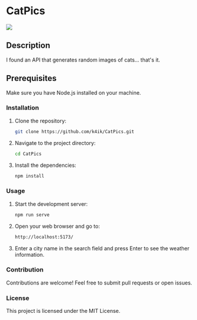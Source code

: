 # CatPics
<img src="https://media.discordapp.net/attachments/1187766275007594576/1193660189958754395/catpics.png?ex=65ad85ae&is=659b10ae&hm=37ea59350dec2973c2a7cf727a88db7a640a228aaf2f7915c30001427cc4a59a&=&format=webp&quality=lossless&width=831&height=467">

## Description
I found an API that generates random images of cats... that's it.

## Prerequisites
Make sure you have Node.js installed on your machine.

### Installation
1. Clone the repository:

    ```bash
    git clone https://github.com/k4ik/CatPics.git
    ```

2. Navigate to the project directory:
    ```bash
    cd CatPics
    ```

3. Install the dependencies:
    ```bash
    npm install
    ```


### Usage
1. Start the development server:
    ```bash
    npm run serve
    ```
2. Open your web browser and go to:
    ```bash
    http://localhost:5173/
    ```
3. Enter a city name in the search field and press Enter to see the weather information.

### Contribution
Contributions are welcome! Feel free to submit pull requests or open issues.

### License
This project is licensed under the MIT License.
